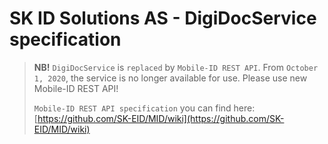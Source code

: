 # SK ID Solutions AS - DigiDocService specification

>**NB!**
>``DigiDocService`` is ``replaced`` by ``Mobile-ID REST API``. 
>From ``October 1, 2020``, the service is no longer available for use. Please use new Mobile-ID REST API!
>
>``Mobile-ID REST API specification`` you can find here: [https://github.com/SK-EID/MID/wiki](https://github.com/SK-EID/MID/wiki)